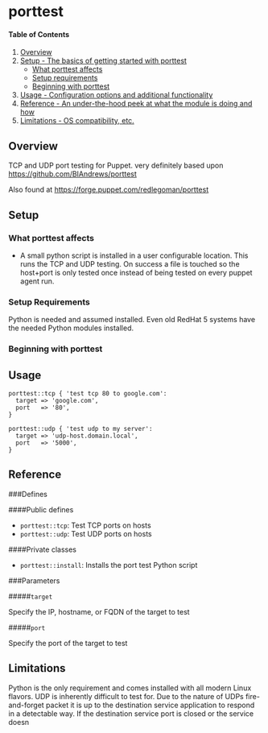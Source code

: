 # porttest

#### Table of Contents

1. [Overview](#overview)
2. [Setup - The basics of getting started with porttest](#setup)
    * [What porttest affects](#what-porttest-affects)
    * [Setup requirements](#setup-requirements)
    * [Beginning with porttest](#beginning-with-porttest)
3. [Usage - Configuration options and additional functionality](#usage)
4. [Reference - An under-the-hood peek at what the module is doing and how](#reference)
5. [Limitations - OS compatibility, etc.](#limitations)

## Overview

TCP and UDP port testing for Puppet.
very definitely based upon https://github.com/BIAndrews/porttest

Also found at https://forge.puppet.com/redlegoman/porttest

## Setup

### What porttest affects

* A small python script is installed in a user configurable location. This runs the TCP and UDP testing. On success a file is touched so the host+port is only tested once instead of being tested on every puppet agent run.

### Setup Requirements

Python is needed and assumed installed. Even old RedHat 5 systems have the needed Python modules installed.

### Beginning with porttest

## Usage

~~~
porttest::tcp { 'test tcp 80 to google.com': 
  target => 'google.com', 
  port   => '80', 
}

porttest::udp { 'test udp to my server': 
  target => 'udp-host.domain.local', 
  port   => '5000', 
}
~~~

## Reference

###Defines

####Public defines
* `porttest::tcp`: Test TCP ports on hosts
* `porttest::udp`: Test UDP ports on hosts

####Private classes
* `porttest::install`: Installs the port test Python script

###Parameters

#####`target`

Specify the IP, hostname, or FQDN of the target to test

#####`port`

Specify the port of the target to test

## Limitations

Python is the only requirement and comes installed with all modern Linux flavors. UDP is inherently difficult to test for. Due to the nature of UDPs fire-and-forget packet it is up to the destination service application to respond in a detectable way. If the destination service port is closed or the service doesn
